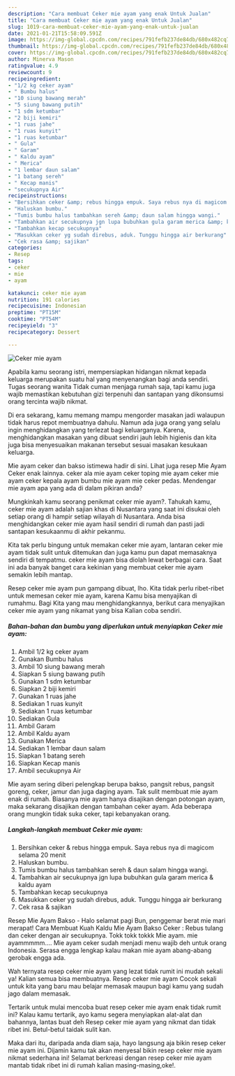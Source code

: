 ```yaml
---
description: "Cara membuat Ceker mie ayam yang enak Untuk Jualan"
title: "Cara membuat Ceker mie ayam yang enak Untuk Jualan"
slug: 1019-cara-membuat-ceker-mie-ayam-yang-enak-untuk-jualan
date: 2021-01-21T15:58:09.591Z
image: https://img-global.cpcdn.com/recipes/791fefb237de84db/680x482cq70/ceker-mie-ayam-foto-resep-utama.jpg
thumbnail: https://img-global.cpcdn.com/recipes/791fefb237de84db/680x482cq70/ceker-mie-ayam-foto-resep-utama.jpg
cover: https://img-global.cpcdn.com/recipes/791fefb237de84db/680x482cq70/ceker-mie-ayam-foto-resep-utama.jpg
author: Minerva Mason
ratingvalue: 4.9
reviewcount: 9
recipeingredient:
- "1/2 kg ceker ayam"
- " Bumbu halus"
- "10 siung bawang merah"
- "5 siung bawang putih"
- "1 sdm ketumbar"
- "2 biji kemiri"
- "1 ruas jahe"
- "1 ruas kunyit"
- "1 ruas ketumbar"
- " Gula"
- " Garam"
- " Kaldu ayam"
- " Merica"
- "1 lembar daun salam"
- "1 batang sereh"
- " Kecap manis"
- "secukupnya Air"
recipeinstructions:
- "Bersihkan ceker &amp; rebus hingga empuk. Saya rebus nya di magicom selama 20 menit"
- "Haluskan bumbu."
- "Tumis bumbu halus tambahkan sereh &amp; daun salam hingga wangi."
- "Tambahkan air secukupnya jgn lupa bubuhkan gula garam merica &amp; kaldu ayam"
- "Tambahkan kecap secukupnya"
- "Masukkan ceker yg sudah direbus, aduk. Tunggu hingga air berkurang"
- "Cek rasa &amp; sajikan"
categories:
- Resep
tags:
- ceker
- mie
- ayam

katakunci: ceker mie ayam 
nutrition: 191 calories
recipecuisine: Indonesian
preptime: "PT15M"
cooktime: "PT54M"
recipeyield: "3"
recipecategory: Dessert

---
```



![Ceker mie ayam](https://img-global.cpcdn.com/recipes/791fefb237de84db/680x482cq70/ceker-mie-ayam-foto-resep-utama.jpg)

Apabila kamu seorang istri, mempersiapkan hidangan nikmat kepada keluarga merupakan suatu hal yang menyenangkan bagi anda sendiri. Tugas seorang  wanita Tidak cuman menjaga rumah saja, tapi kamu juga wajib memastikan kebutuhan gizi terpenuhi dan santapan yang dikonsumsi orang tercinta wajib nikmat.

Di era  sekarang, kamu memang mampu mengorder masakan jadi walaupun tidak harus repot membuatnya dahulu. Namun ada juga orang yang selalu ingin menghidangkan yang terlezat bagi keluarganya. Karena, menghidangkan masakan yang dibuat sendiri jauh lebih higienis dan kita juga bisa menyesuaikan makanan tersebut sesuai masakan kesukaan keluarga. 

Mie ayam ceker dan bakso istimewa hadir di sini. Lihat juga resep Mie Ayam Ceker enak lainnya. ceker ala mie ayam ceker toping mie ayam ceker mie ayam ceker kepala ayam bumbu mie ayam mie ceker pedas. Mendengar mie ayam apa yang ada di dalam pikiran anda?

Mungkinkah kamu seorang penikmat ceker mie ayam?. Tahukah kamu, ceker mie ayam adalah sajian khas di Nusantara yang saat ini disukai oleh setiap orang di hampir setiap wilayah di Nusantara. Anda bisa menghidangkan ceker mie ayam hasil sendiri di rumah dan pasti jadi santapan kesukaanmu di akhir pekanmu.

Kita tak perlu bingung untuk memakan ceker mie ayam, lantaran ceker mie ayam tidak sulit untuk ditemukan dan juga kamu pun dapat memasaknya sendiri di tempatmu. ceker mie ayam bisa diolah lewat berbagai cara. Saat ini ada banyak banget cara kekinian yang membuat ceker mie ayam semakin lebih mantap.

Resep ceker mie ayam pun gampang dibuat, lho. Kita tidak perlu ribet-ribet untuk memesan ceker mie ayam, karena Kamu bisa menyajikan di rumahmu. Bagi Kita yang mau menghidangkannya, berikut cara menyajikan ceker mie ayam yang nikamat yang bisa Kalian coba sendiri.

<!--inarticleads1-->

##### Bahan-bahan dan bumbu yang diperlukan untuk menyiapkan Ceker mie ayam:

1. Ambil 1/2 kg ceker ayam
1. Gunakan  Bumbu halus
1. Ambil 10 siung bawang merah
1. Siapkan 5 siung bawang putih
1. Gunakan 1 sdm ketumbar
1. Siapkan 2 biji kemiri
1. Gunakan 1 ruas jahe
1. Sediakan 1 ruas kunyit
1. Sediakan 1 ruas ketumbar
1. Sediakan  Gula
1. Ambil  Garam
1. Ambil  Kaldu ayam
1. Gunakan  Merica
1. Sediakan 1 lembar daun salam
1. Siapkan 1 batang sereh
1. Siapkan  Kecap manis
1. Ambil secukupnya Air


Mie ayam sering diberi pelengkap berupa bakso, pangsit rebus, pangsit goreng, ceker, jamur dan juga daging ayam. Tak sulit membuat mie ayam enak di rumah. Biasanya mie ayam hanya disajikan dengan potongan ayam, maka sekarang disajikan dengan tambahan ceker ayam. Ada beberapa orang mungkin tidak suka ceker, tapi kebanyakan orang. 

<!--inarticleads2-->

##### Langkah-langkah membuat Ceker mie ayam:

1. Bersihkan ceker &amp; rebus hingga empuk. Saya rebus nya di magicom selama 20 menit
1. Haluskan bumbu.
1. Tumis bumbu halus tambahkan sereh &amp; daun salam hingga wangi.
1. Tambahkan air secukupnya jgn lupa bubuhkan gula garam merica &amp; kaldu ayam
1. Tambahkan kecap secukupnya
1. Masukkan ceker yg sudah direbus, aduk. Tunggu hingga air berkurang
1. Cek rasa &amp; sajikan


Resep Mie Ayam Bakso - Halo selamat pagi Bun, penggemar berat mie mari merapat! Cara Membuat Kuah Kaldu Mie Ayam Bakso Ceker : Rebus tulang dan ceker dengan air secukupnya. Tokk tokk tokkk Mie ayam. mie ayammmmm…. Mie ayam ceker sudah menjadi menu wajib deh untuk orang Indonesia. Serasa engga lengkap kalau makan mie ayam abang-abang gerobak engga ada. 

Wah ternyata resep ceker mie ayam yang lezat tidak rumit ini mudah sekali ya! Kalian semua bisa membuatnya. Resep ceker mie ayam Cocok sekali untuk kita yang baru mau belajar memasak maupun bagi kamu yang sudah jago dalam memasak.

Tertarik untuk mulai mencoba buat resep ceker mie ayam enak tidak rumit ini? Kalau kamu tertarik, ayo kamu segera menyiapkan alat-alat dan bahannya, lantas buat deh Resep ceker mie ayam yang nikmat dan tidak ribet ini. Betul-betul taidak sulit kan. 

Maka dari itu, daripada anda diam saja, hayo langsung aja bikin resep ceker mie ayam ini. Dijamin kamu tak akan menyesal bikin resep ceker mie ayam nikmat sederhana ini! Selamat berkreasi dengan resep ceker mie ayam mantab tidak ribet ini di rumah kalian masing-masing,oke!.

